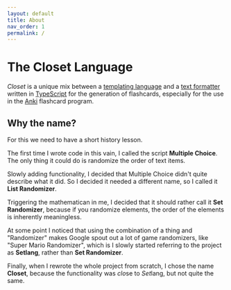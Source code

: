 ```yaml
---
layout: default
title: About
nav_order: 1
permalink: /
---
```


# The Closet Language

*Closet* is a unique mix between a [templating language](https://en.wikipedia.org/wiki/Template_processor) and a [text formatter]() written in [TypeScript](https://www.typescriptlang.org/) for the generation of flashcards, especially for the use in the [Anki](https://apps.ankiweb.net/) flashcard program.

## Why the name?

For this we need to have a short history lesson.

The first time I wrote code in this vain, I called the script __Multiple Choice__.
The only thing it could do is randomize the order of text items.

Slowly adding functionality, I decided that Multiple Choice didn't quite describe what it did.
So I decided it needed a different name, so I called it __List Randomizer__.

Triggering the mathematican in me, I decided that it should rather call it __Set Randomizer__, because if you randomize elements, the order of the elements is inherently meaningless.

At some point I noticed that using the combination of a thing and "Randomizer" makes Google spout out a lot of game randomizers, like "Super Mario Randomizer", which is I slowly started referring to the project as __Setlang__, rather than __Set Randomizer__.

Finally, when I rewrote the whole project from scratch, I chose the name __Closet__, because the functionality was *clo*se to *Set*lang, but not quite the same.
